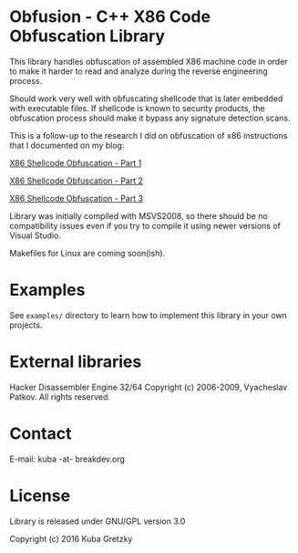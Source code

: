 # Obfusion - C++ X86 Code Obfuscation Library

This library handles obfuscation of assembled X86 machine code in order
to make it harder to read and analyze during the reverse engineering process.

Should work very well with obfuscating shellcode that is later embedded with
executable files. If shellcode is known to security products, the obfuscation
process should make it bypass any signature detection scans.

This is a follow-up to the research I did on obfuscation of x86 instructions
that I documented on my blog:

[X86 Shellcode Obfuscation - Part 1](https://breakdev.org/x86-shellcode-obfuscation-part-1/)

[X86 Shellcode Obfuscation - Part 2](https://breakdev.org/x86-shellcode-obfuscation-part-2/)

[X86 Shellcode Obfuscation - Part 3](https://breakdev.org/x86-shellcode-obfuscation-part-3/)

Library was initially compiled with MSVS2008, so there should be no compatibility
issues even if you try to compile it using newer versions of Visual Studio.

Makefiles for Linux are coming soon(ish).

# Examples

See `examples/` directory to learn how to implement this library in your own projects.

# External libraries

Hacker Disassembler Engine 32/64
Copyright (c) 2006-2009, Vyacheslav Patkov.
All rights reserved.

# Contact

E-mail: kuba -at- breakdev.org

# License

Library is released under GNU/GPL version 3.0

Copyright (c) 2016 Kuba Gretzky
